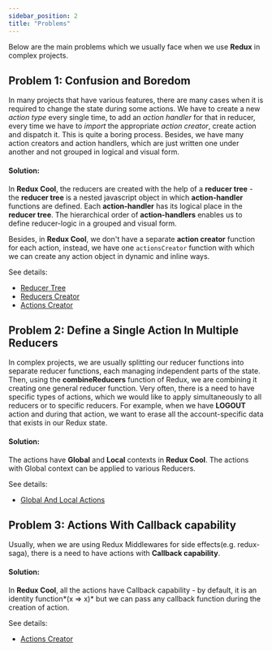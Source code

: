 ```yaml
---
sidebar_position: 2
title: "Problems"
---
```


Below are the main problems which we usually face when we use **Redux** in complex projects.

## Problem 1: Confusion and Boredom
In many projects that have various features, there are many cases when it is required to change the state during some actions. We have to create a new *action type* every single time,  to add an *action handler* for that in reducer, every time we have to *import* the appropriate *action creator*, create action and dispatch it. This is quite a boring process. Besides, we have many action creators and action handlers, which are just written one under another and not grouped in logical and visual form.

#### Solution:
In **Redux Cool**,  the reducers are created with the help of a **reducer tree** - the **reducer tree** is a nested javascript object in which **action-handler** functions are defined. Each **action-handler** has its logical place in the **reducer tree**. The hierarchical order of **action-handlers** enables us to define reducer-logic in a grouped and visual form. 

Besides, in **Redux Cool**, we don't have a separate **action creator** function for each action, instead, we have one `actionsCreator` function with which we can create any action object in dynamic and inline ways.

See details: 
- [Reducer Tree](/docs/concepts/reducer-tree)
- [Reducers Creator](/docs/concepts/reducers-creator)
- [Actions Creator](/docs/concepts/actions-creator)

## Problem 2: Define a Single Action In Multiple Reducers
In complex projects, we are usually splitting our reducer functions into separate reducer functions, each managing independent parts of the state. Then, using the **combineReducers** function of Redux, we are combining it creating one general reducer function. Very often, there is a need to have specific types of actions, which we would like to apply simultaneously to all reducers or to specific reducers. For example, when we have **LOGOUT** action and during that action, we want to erase all the account-specific data that exists in our Redux state.

#### Solution:
The actions have **Global** and **Local** contexts in **Redux Cool**. The actions with Global context can be applied to various Reducers.

See details:
- [Global And Local Actions](/docs/concepts/global-and-local-actions)


## Problem 3: Actions With Callback capability
Usually, when we are using Redux Middlewares for side effects(e.g. redux-saga), there is a need to have actions with **Callback capability**.


#### Solution:
In **Redux Cool**, all the actions have Callback capability - by default, it is an identity function*(x => x)* but we can pass any callback function during the creation of action. 

See details: 
- [Actions Creator](/docs/concepts/actions-creator)



